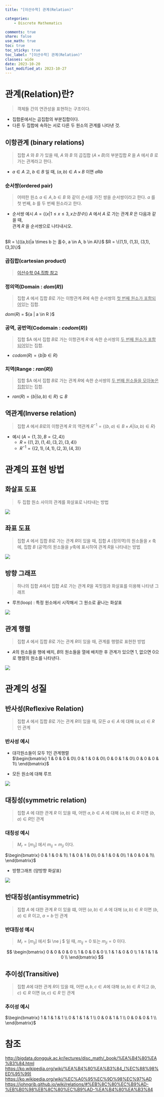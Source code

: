 ```yaml
---
title: "[이산수학] 관계(Relation)"

categories:
    - Discrete Mathematics

comments: true
share: false
use_math: true
toc: true
toc_sticky: true
toc_label: "[이산수학] 관계(Relation)"
classes: wide
date: 2023-10-20
last_modified_at: 2023-10-27
---
```


# 관계(Relation)란?
> 객체들 간의 연관성을 표현하는 구조이다.  
* 집합론에서는 곱집합의 부분집합이다.  
* 다른 두 집합에 속하는 서로 다른 두 원소의 관계를 나타낸 것.

## 이항관계 (binary relations)
> 집합 $A$ 와 $B$ 가 있을 때, $A$ 와 $B$ 의 곱집합 ($A \times B$)의 부분집합 $R$ 을 $A$ 에서 $B$ 로 가는 관계라고 한다.  

* $a \in A$ 고, $b \in B$ 일 때, $(a ,b) \in A \times B$ 이면 ${a}\mathrm{R}{b}$  

### 순서쌍(ordered pair)
> 어떠한 원소 $a \in A, b \in B$ 와 같이 순서를 가진 쌍을 순서쌍이라고 한다. $a$ 를 첫 번째, $b$ 를 두 번째 원소라고 한다.  

* 순서쌍 예시
$A = \{(x | 1 \le x  \le 3 , x는 정수)\}$ $A$ 에서 $A$ 로 가는 관계 $R$ 은 다음과 같을 때,  
관계 $R$ 을 순서쌍으로 나타내시오.  
<br>
    $R = \{((a,b)|a \times b 는 홀수, a \in A, b \in A)\}$  
    $R = \{(1,1), (1,3), (3,1), (3,3)\}$

### 곱집합(cartesian product)
> [이산수학 04.집합 참고](https://wlgudths.github.io/discrete%20mathematics/DM-02/#4-%EA%B3%B1%EC%A7%91%ED%95%A9-product-set)

### 정의역(Domain : $dom(R)$)
> 집합 $A$ 에서 집합 $B$로 가는 이항관계 $R$에 속한 순서쌍의 <u>첫 번째 원소가 포함되어</u>있는 집합.  

$dom(R)$ = $\{a | a \in R }\$


### 공역, 공번역(Codomain : $codom(R$))  
> 집합 $A 에서 집합 $B$로 가는 이항관계 $R$ 에 속한 순서쌍의 <u>두 번째 원소가 포함되어</u>있는 집합.  
* $codom(R) = \{b | b \in R\}$

### 치역(Range : $ran(R)$)
> 집합 $A 에서 집합 $B$로 가는 관계 $R$에 속한 순서쌍의 <u>두 번째 원소들을 모아놓은 집합</u>있는 집합.  
* $ran(R) = \{b |(a,b) \in R\} \subseteq B$

## 역관계(Inverse relation)
> 집합 $A$ 에서 $B$로의 이항관계 $R$ 의 역관계 $R^{-1} = \{(b,a)\in B \times A | (a,b) \in R \}$  
* 예시 ($A = \{1,3\}, B = \{2,4\}$)
    * $R$ = $\{(1,2), (1,4), (3,2), (3,4)\}$
    * $R^{-1} = \{(2,1), (4,1), (2,3), (4,3)\}$

# 관계의 표현 방법

## 화살표 도표
> 두 집합 원소 사이의 관계를 화살표로 나타내는 방법

<img src = "/assets/images/Math/dm/dm_example_5_1.png" />  

## 좌표 도표
> 집합 $A$ 에서 집합 $B$로 가는 관계 $R$이 있을 때, 집합 $A$ (정의역)의 원소들을 $x$ 축에, 집합 $B$ (공역)의 원소들을  $y$축에 표시하여 관계 $R$을 나타내는 방법

<img src = "/assets/images/Math/dm/dm_example_5_2.png" />

## 방향 그래프
> 하나의 집합 $A$에서 집합 $A$로 가는 관계 $R$을 꼭짓점과 화살표를 이용해 나타낸 그래프
* 루프(loop) : 특정 원소에서 시작해서 그 원소로 끝나는 화살표

<img src = "/assets/images/Math/dm/dm_example_5_3.png" />

## 관계 행렬
> 집합 $A$ 에서 집합 $B$로 가는 관계 $R$이 있을 때, 관계를 행렬로 표현한 방법
* $A$의 원소들을 행에 배치, $B$의 원소들을 열에 배치한 후 관계가 있으면 1, 없으면 0으로 행렬의 원소를 나타낸다.

<img src = "/assets/images/Math/dm/dm_example_5_4.png" />

# 관계의 성질

## 반사성(Reflexive Relation)
> 집합 $A$ 에서 집합 $B$로 가는 관계 $R$이 있을 때, 모든 $a \in A$ 에 대해 $(a,a) \in R$ 인 관계

### 반사성 예시

* 대각원소들이 모두 1인 관계행렬  
$\begin{bmatrix}  
1 & 0 & 0 & 0\\
0 & 1 & 0 & 0\\
0 & 0 & 1 & 0\\
0 & 0 & 0 & 1\\
\end{bmatrix}$

* 모든 원소에 대해 루프  
<img src = "/assets/images/Math/dm/dm_example_5_5.png" />  

## 대칭성(symmetric relation)
>  집합 $A$ 에 대한 관계 $R$ 이 있을 때, 어떤 $a,b \in A$ 에 대해 $(a,b) \in R$ 이면 $(b,a) \in R$인 관계

### 대칭성 예시
> $M_r = [m_{ij}]$ 에서 $m_{ij} = m_{ji}$ 이다.  

$\begin{bmatrix}
0 & 1 & 0 & 1\\
1 & 0 & 1 & 0\\
0 & 1 & 0 & 0\\
1 & 0 & 0 & 1\\
\end{bmatrix}$

* 방향그래프 (양방향 화살표)  
<img src = "/assets/images/Math/dm/dm_example_5_6.png" />  

## 반대칭성(antisymmetric)
> 집합 $A$ 에 대한 관계 $R$ 이 있을 떄, 어떤 $(a,b) \in A$ 에 대해 $(a,b) \in R$ 이면 $(b,a) \in R$ 이고, $a = b$ 인 관계

### 반대칭성 예시
> $M_r = [m_{ij}]$ 에서 $i \ne j $ 일 때, $m_{ij} = 0$ 또는 $m_{ji} = 0$ 이다.  

$$
\begin{bmatrix}
0 & 0 & 0 & 0 \\
1 & 0 & 0 & 0 \\
1 & 1 & 0 & 0 \\
1 & 1 & 1 & 0 \\
\end{bmatrix}
$$

## 추이성(Transitive)
> 집합 $A$에 대한 관계 $R$이 있을 때, 어떤 $a,b,c \in A$에 대해 $(a,b) \in R$ 이고 $(b,c) \in R$ 이면 $(a,c) \in R$ 인 관계

### 추이성 예시

$\begin{bmatrix}
1 & 1 & 1 & 1 \\
0 & 1 & 1 & 1 \\
0 & 0 & 1 & 1 \\
0 & 0 & 0 & 1 \\
\end{bmatrix}$

# 참조
<http://bigdata.dongguk.ac.kr/lectures/disc_math/_book/%EA%B4%80%EA%B3%84.html>  
<https://ko.wikipedia.org/wiki/%EA%B4%80%EA%B3%84_(%EC%88%98%ED%95%99)>  
<https://ko.wikipedia.org/wiki/%EC%A0%95%EC%9D%98%EC%97%AD>  
<https://johngrib.github.io/wiki/relations/#%EB%8C%80%EC%B9%AD-%EB%B0%98%EB%8C%80%EC%B9%AD-%EA%B4%80%EA%B3%84>
